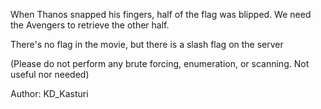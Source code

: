 When Thanos snapped his fingers, half of the flag was blipped. We need the Avengers to retrieve the other half.

There's no flag in the movie, but there is a slash flag on the server

(Please do not perform any brute forcing, enumeration, or scanning. Not useful nor needed)

Author: KD_Kasturi
